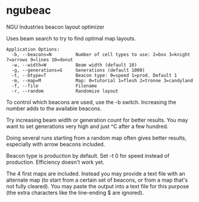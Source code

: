 # ngubeac
NGU Industries beacon layout optimizer

Uses beam search to try to find optimal map layouts.

```
Application Options:
  -b, --beacons=N         Number of cell types to use: 2=box 3=knight 7=arrows 9=lines 10=donut
  -w, --width=W           Beam width (default 10)
  -g, --generations=G     Generations (default 1000)
  -t, --btype=T           Beacon type: 0=speed 1=prod. Default 1
  -m, --map=M             Map: 0=tutorial 1=flesh 2=tronne 3=candyland
  -f, --file              Filename
  -r, --random            Randomize layout
```

To control which beacons are used, use the -b switch. Increasing the number adds to the available beacons.

Try increasing beam width or generation count for better results. You may want to set generations very high and just ^C after a few hundred.

Doing several runs starting from a random map often gives better results, especially with arrow beacons included.

Beacon type is production by default. Set -t 0 for speed instead of production. Efficiency doesn't work yet.

The 4 first maps are included. Instead you may provide a text file with an alternate map (to start from a certain set of beacons, or from a map that's not fully cleared). You may paste the output into a text file for this purpose (the extra characters like the line-ending $ are ignored).
